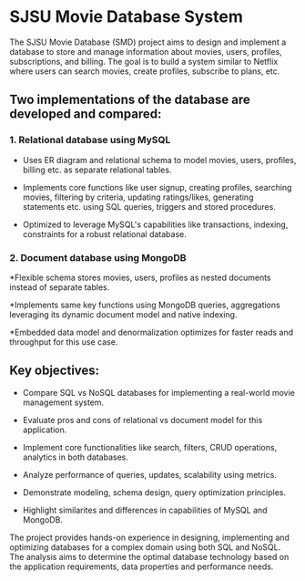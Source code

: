 # SJSU Movie Database System
The SJSU Movie Database (SMD) project aims to design and implement a database to store and manage information about movies, users, profiles, subscriptions, and billing. The goal is to build a system similar to Netflix where users can search movies, create profiles, subscribe to plans, etc.

## Two implementations of the database are developed and compared:

### 1. Relational database using MySQL
* Uses ER diagram and relational schema to model movies, users, profiles, billing etc. as separate relational tables.
  
* Implements core functions like user signup, creating profiles, searching movies, filtering by criteria, updating ratings/likes, generating statements etc. using SQL queries, triggers and stored procedures.
  
* Optimized to leverage MySQL's capabilities like transactions, indexing, constraints for a robust relational database.

  
### 2. Document database using MongoDB
*Flexible schema stores movies, users, profiles as nested documents instead of separate tables.

*Implements same key functions using MongoDB queries, aggregations leveraging its dynamic document model and native indexing.

*Embedded data model and denormalization optimizes for faster reads and throughput for this use case.

## Key objectives:

* Compare SQL vs NoSQL databases for implementing a real-world movie management system.

* Evaluate pros and cons of relational vs document model for this application.

* Implement core functionalities like search, filters, CRUD operations, analytics in both databases.

* Analyze performance of queries, updates, scalability using metrics.

* Demonstrate modeling, schema design, query optimization principles.

* Highlight similarites and differences in capabilities of MySQL and MongoDB.

The project provides hands-on experience in designing, implementing and optimizing databases for a complex domain using both SQL and NoSQL. The analysis aims to determine the optimal database technology based on the application requirements, data properties and performance needs.
